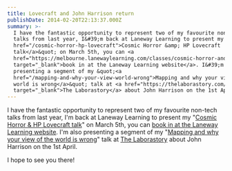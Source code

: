 ```yaml
---
title: Lovecraft and John Harrison return
publishDate: 2014-02-20T22:13:37.000Z
summary: >-
  I have the fantastic opportunity to represent two of my favourite non-tech
  talks from last year, I&#39;m back at Laneway Learning to present my &quot;<a
  href="/cosmic-horror-hp-lovecraft">Cosmic Horror &amp; HP Lovecraft
  talk</a>&quot; on March 5th, you can <a
  href="https://melbourne.lanewaylearning.com/classes/cosmic-horror-and-hp-lovecraft/?utm_content=buffer21da4&amp;utm_medium=social&amp;utm_source=twitter.com&amp;utm_campaign=buffer"
  target="_blank">book in at the Laneway Learning website</a>. I&#39;m also
  presenting a segment of my &quot;<a
  href="/mapping-and-why-your-view-world-wrong">Mapping and why your view of the
  world is wrong</a>&quot; talk at <a href="https://thelaborastory.com/"
  target="_blank">The Laborastory</a> about John Harrison on the 1st April.
---
```



I have the fantastic opportunity to represent two of my favourite non-tech talks from last year, I&#39;m back at Laneway Learning to present my &quot;<a href="/cosmic-horror-hp-lovecraft">Cosmic Horror &amp; HP Lovecraft talk</a>&quot; on March 5th, you can <a href="https://melbourne.lanewaylearning.com/classes/cosmic-horror-and-hp-lovecraft/?utm_content=buffer21da4&amp;utm_medium=social&amp;utm_source=twitter.com&amp;utm_campaign=buffer" target="_blank">book in at the Laneway Learning website</a>. I&#39;m also presenting a segment of my &quot;<a href="/mapping-and-why-your-view-world-wrong">Mapping and why your view of the world is wrong</a>&quot; talk at <a href="https://thelaborastory.com/" target="_blank">The Laborastory</a> about John Harrison on the 1st April.

I hope to see you there!
